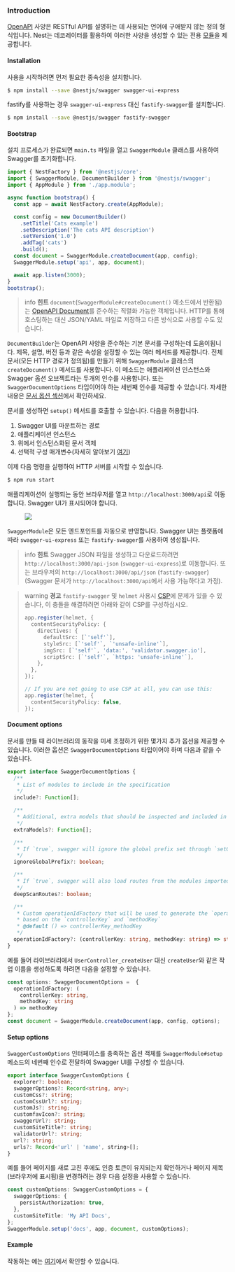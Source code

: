 ### Introduction

[OpenAPI](https://swagger.io/specification/) 사양은 RESTful API를 설명하는 데 사용되는 언어에 구애받지 않는 정의 형식입니다. Nest는 데코레이터를 활용하여 이러한 사양을 생성할 수 있는 전용 [모듈](https://github.com/nestjs/swagger)을 제공합니다.

#### Installation

사용을 시작하려면 먼저 필요한 종속성을 설치합니다.

```bash
$ npm install --save @nestjs/swagger swagger-ui-express
```

fastify를 사용하는 경우 `swagger-ui-express` 대신 `fastify-swagger`를 설치합니다.

```bash
$ npm install --save @nestjs/swagger fastify-swagger
```

#### Bootstrap

설치 프로세스가 완료되면 `main.ts` 파일을 열고 `SwaggerModule` 클래스를 사용하여 Swagger를 초기화합니다.

```typescript
import { NestFactory } from '@nestjs/core';
import { SwaggerModule, DocumentBuilder } from '@nestjs/swagger';
import { AppModule } from './app.module';

async function bootstrap() {
  const app = await NestFactory.create(AppModule);

  const config = new DocumentBuilder()
    .setTitle('Cats example')
    .setDescription('The cats API description')
    .setVersion('1.0')
    .addTag('cats')
    .build();
  const document = SwaggerModule.createDocument(app, config);
  SwaggerModule.setup('api', app, document);

  await app.listen(3000);
}
bootstrap();
```

> info **힌트** `document`(`SwaggerModule#createDocument()` 메소드에서 반환됨)는 [OpenAPI Document](https://swagger.io/specification/#openapi-document)를 준수하는 직렬화 가능한 객체입니다. HTTP를 통해 호스팅하는 대신 JSON/YAML 파일로 저장하고 다른 방식으로 사용할 수도 있습니다.

`DocumentBuilder`는 OpenAPI 사양을 준수하는 기본 문서를 구성하는데 도움이됩니다. 제목, 설명, 버전 등과 같은 속성을 설정할 수 있는 여러 메서드를 제공합니다. 전체 문서(모든 HTTP 경로가 정의됨)를 만들기 위해 `SwaggerModule` 클래스의 `createDocument()` 메서드를 사용합니다. 이 메소드는 애플리케이션 인스턴스와 Swagger 옵션 오브젝트라는 두개의 인수를 사용합니다. 또는 `SwaggerDocumentOptions` 타입이어야 하는 세번째 인수를 제공할 수 있습니다. 자세한 내용은 [문서 옵션 섹션](/openapi/introduction#document-options)에서 확인하세요.

문서를 생성하면 `setup()` 메서드를 호출할 수 있습니다. 다음을 허용합니다.

1. Swagger UI를 마운트하는 경로
2. 애플리케이션 인스턴스
3. 위에서 인스턴스화된 문서 객체
4. 선택적 구성 매개변수(자세히 알아보기 [여기](/openapi/introduction#document-options))

이제 다음 명령을 실행하여 HTTP 서버를 시작할 수 있습니다.

```bash
$ npm run start
```

애플리케이션이 실행되는 동안 브라우저를 열고 `http://localhost:3000/api`로 이동합니다. Swagger UI가 표시되어야 합니다.

<figure><img src="/assets/swagger1.png" /></figure>

`SwaggerModule`은 모든 엔드포인트를 자동으로 반영합니다. Swagger UI는 플랫폼에 따라 `swagger-ui-express` 또는 `fastify-swagger`를 사용하여 생성됩니다.

> info **힌트** Swagger JSON 파일을 생성하고 다운로드하려면 `http://localhost:3000/api-json` (`swagger-ui-express`)로 이동합니다. 또는 브라우저의 `http://localhost:3000/api/json` (`fastify-swagger`) (Swagger 문서가 `http://localhost:3000/api`에서 사용 가능하다고 가정).

> warning **경고** `fastify-swagger` 및 `helmet` 사용시 [CSP](https://developer.mozilla.org/en-US/docs/Web/HTTP/CSP)에 문제가 있을 수 있습니다, 이 충돌을 해결하려면 아래와 같이 CSP를 구성하십시오.
>
> ```typescript
> app.register(helmet, {
>   contentSecurityPolicy: {
>     directives: {
>       defaultSrc: [`'self'`],
>       styleSrc: [`'self'`, `'unsafe-inline'`],
>       imgSrc: [`'self'`, 'data:', 'validator.swagger.io'],
>       scriptSrc: [`'self'`, `https: 'unsafe-inline'`],
>     },
>   },
> });
>
> // If you are not going to use CSP at all, you can use this:
> app.register(helmet, {
>   contentSecurityPolicy: false,
> });
> ```

#### Document options

문서를 만들 때 라이브러리의 동작을 미세 조정하기 위한 몇가지 추가 옵션을 제공할 수 있습니다. 이러한 옵션은 `SwaggerDocumentOptions` 타입이어야 하며 다음과 같을 수 있습니다.

```TypeScript
export interface SwaggerDocumentOptions {
  /**
   * List of modules to include in the specification
   */
  include?: Function[];

  /**
   * Additional, extra models that should be inspected and included in the specification
   */
  extraModels?: Function[];

  /**
   * If `true`, swagger will ignore the global prefix set through `setGlobalPrefix()` method
   */
  ignoreGlobalPrefix?: boolean;

  /**
   * If `true`, swagger will also load routes from the modules imported by `include` modules
   */
  deepScanRoutes?: boolean;

  /**
   * Custom operationIdFactory that will be used to generate the `operationId`
   * based on the `controllerKey` and `methodKey`
   * @default () => controllerKey_methodKey
   */
  operationIdFactory?: (controllerKey: string, methodKey: string) => string;
}
```

예를 들어 라이브러리에서 `UserController_createUser` 대신 `createUser`와 같은 작업 이름을 생성하도록 하려면 다음을 설정할 수 있습니다.

```TypeScript
const options: SwaggerDocumentOptions =  {
  operationIdFactory: (
    controllerKey: string,
    methodKey: string
  ) => methodKey
};
const document = SwaggerModule.createDocument(app, config, options);
```

#### Setup options

`SwaggerCustomOptions` 인터페이스를 충족하는 옵션 객체를 `SwaggerModule#setup` 메소드의 네번째 인수로 전달하여 Swagger UI를 구성할 수 있습니다.

```TypeScript
export interface SwaggerCustomOptions {
  explorer?: boolean;
  swaggerOptions?: Record<string, any>;
  customCss?: string;
  customCssUrl?: string;
  customJs?: string;
  customfavIcon?: string;
  swaggerUrl?: string;
  customSiteTitle?: string;
  validatorUrl?: string;
  url?: string;
  urls?: Record<'url' | 'name', string>[];
}
```

예를 들어 페이지를 새로 고친 후에도 인증 토큰이 유지되는지 확인하거나 페이지 제목(브라우저에 표시됨)을 변경하려는 경우 다음 설정을 사용할 수 있습니다.

```TypeScript
const customOptions: SwaggerCustomOptions = {
  swaggerOptions: {
    persistAuthorization: true,
  },
  customSiteTitle: 'My API Docs',
};
SwaggerModule.setup('docs', app, document, customOptions);
```

#### Example

작동하는 예는 [여기](https://github.com/nestjs/nest/tree/master/sample/11-swagger)에서 확인할 수 있습니다.
